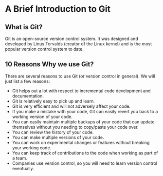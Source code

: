 # A Brief Introduction to Git

## What is Git?

Git is an open-source version control system. It was designed and developed by Linus Torvalds (creator of the Linux kernel) and is the most popular version control system to date.


## 10 Reasons Why we use Git?

There are several reasons to use Git (or version control in general). We will just list a few reasons:

+ Git helps out a lot with respect to incremental code development and documentation.
+ Git is relatively easy to pick up and learn.
+ Git is very efficient and will not adversely affect your code.
+ If you make a mistake with your code, Git can easily revert you back to a working version of your code.
+ You can easily maintain multiple backups of your code that can update themselves without you needing to copy/paste your code over.
+ You can review the history of your code.
+ You can make multiple versions of your code.
+ You can work on experimental changes or features without breaking your working code.
+ You can keep track of contributions to the code when working as part of a team.
+ Companies use version control, so you will need to learn version control eventually.
